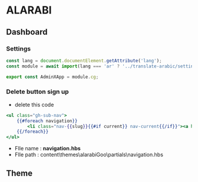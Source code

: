 # ALARABI

## Dashboard
### Settings

```js
const lang = document.documentElement.getAttribute('lang');
const module = await import(lang === 'ar' ? '../translate-arabic/settings-ar.mjs' : './index-f6338b55.mjs');

export const AdminXApp = module.cg;

```
### Delete button sign up
- delete this code 
```hbs
<ul class="gh-sub-nav">
    {{#foreach navigation}}
        <li class="nav-{{slug}}{{#if current}} nav-current{{/if}}"><a href="{{url absolute="true"}}" class="gh-sub-nav-menu-item" aria-label="{{t "{label} navigation link" label=label}}">{{label}}</a></li>
    {{/foreach}}
</ul>

```
- FIle name : **navigation.hbs** 
- FIle path : content\themes\alarabiGoo\partials\navigation.hbs


## Theme
